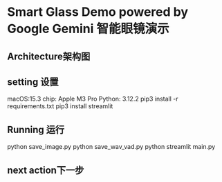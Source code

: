 # Smart Glass Demo powered by Google Gemini 智能眼镜演示

## Architecture架构图

## setting 设置
macOS:15.3
chip: Apple M3 Pro
Python: 3.12.2
pip3 install -r requirements.txt
pip3 install streamlit

## Running 运行
python save_image.py
python save_wav_vad.py
python streamlit main.py

## next action下一步
